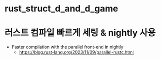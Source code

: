 # rust_struct_d_and_d_game


# 러스트 컴파일 빠르게 세팅 & nightly 사용
- Faster compilation with the parallel front-end in nightly
  - https://blog.rust-lang.org/2023/11/09/parallel-rustc.html
